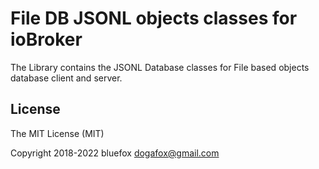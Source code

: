 # File DB JSONL objects classes for ioBroker
The Library contains the JSONL Database classes for File based objects database client and server.

## License
The MIT License (MIT)

Copyright 2018-2022 bluefox <dogafox@gmail.com>
